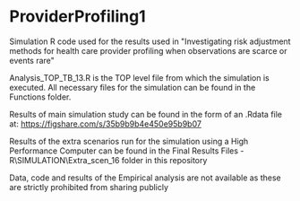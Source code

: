 # ProviderProfiling1
Simulation R code used for the results used in "Investigating risk adjustment methods for health care provider profiling when observations are scarce or events rare" 

Analysis_TOP_TB_13.R is the TOP level file from which the simulation is executed. All necessary files for the simulation can be found in the Functions folder.

Results of main simulation study can be found in the form of an .Rdata file at: https://figshare.com/s/35b9b9b4e450e95b9b07

Results of the extra scenarios run for the simulation using a High Performance Computer can be found in the Final Results Files - R\SIMULATION\Extra_scen_16 folder in this repository

Data, code and results of the Empirical analysis are not available as these are strictly prohibited from sharing publicly


